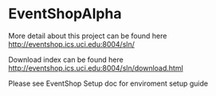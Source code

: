 EventShopAlpha
==============

More detail about this project can be found here http://eventshop.ics.uci.edu:8004/sln/

Download index can be found here http://eventshop.ics.uci.edu:8004/sln/download.html

Please see EventShop Setup doc for enviroment setup guide 
